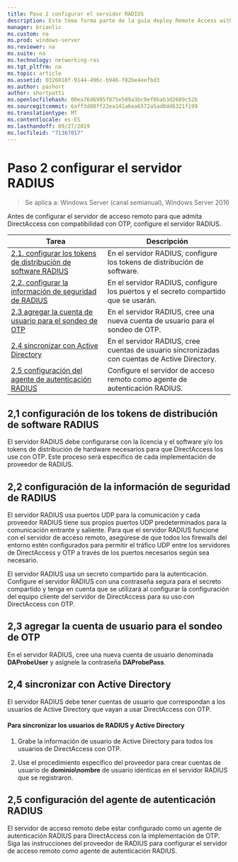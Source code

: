```yaml
---
title: Paso 2 configurar el servidor RADIUS
description: Este tema forma parte de la guía deploy Remote Access with OTP Authentication in Windows Server 2016.
manager: brianlic
ms.custom: na
ms.prod: windows-server
ms.reviewer: na
ms.suite: na
ms.technology: networking-ras
ms.tgt_pltfrm: na
ms.topic: article
ms.assetid: 0326818f-9144-496c-b946-f82be4eefbd3
ms.author: pashort
author: shortpatti
ms.openlocfilehash: 00ea76d6995f875e509a3bc9ef0bab3d2689c52b
ms.sourcegitcommit: 6aff3d88ff22ea141a6ea6572a5ad8dd6321f199
ms.translationtype: MT
ms.contentlocale: es-ES
ms.lasthandoff: 09/27/2019
ms.locfileid: "71367017"
---
```

# <a name="step-2-configure-the-radius-server"></a>Paso 2 configurar el servidor RADIUS

>Se aplica a: Windows Server (canal semianual), Windows Server 2016

Antes de configurar el servidor de acceso remoto para que admita DirectAccess con compatibilidad con OTP, configure el servidor RADIUS.  
  
|Tarea|Descripción|  
|----|--------|  
|[2,1. configurar los tokens de distribución de software RADIUS](#BKMK_1.1)|En el servidor RADIUS, configure los tokens de distribución de software.|  
|[2,2. configurar la información de seguridad de RADIUS](#BKMK_1.2)|En el servidor RADIUS, configure los puertos y el secreto compartido que se usarán.|  
|[2,3 agregar la cuenta de usuario para el sondeo de OTP](#BKMK_Probe)|En el servidor RADIUS, cree una nueva cuenta de usuario para el sondeo de OTP.|  
|[2,4 sincronizar con Active Directory](#BKMK_Active)|En el servidor RADIUS, cree cuentas de usuario sincronizadas con cuentas de Active Directory.|  
|[2,5 configuración del agente de autenticación RADIUS](#BKMK_AuthAgent)|Configure el servidor de acceso remoto como agente de autenticación RADIUS.|  
  
## <a name="BKMK_1.1"></a>2,1 configuración de los tokens de distribución de software RADIUS  
El servidor RADIUS debe configurarse con la licencia y el software y/o los tokens de distribución de hardware necesarios para que DirectAccess los use con OTP. Este proceso será específico de cada implementación de proveedor de RADIUS.  
  
## <a name="BKMK_1.2"></a>2,2 configuración de la información de seguridad de RADIUS  
El servidor RADIUS usa puertos UDP para la comunicación y cada proveedor RADIUS tiene sus propios puertos UDP predeterminados para la comunicación entrante y saliente. Para que el servidor RADIUS funcione con el servidor de acceso remoto, asegúrese de que todos los firewalls del entorno estén configurados para permitir el tráfico UDP entre los servidores de DirectAccess y OTP a través de los puertos necesarios según sea necesario.  
  
El servidor RADIUS usa un secreto compartido para la autenticación. Configure el servidor RADIUS con una contraseña segura para el secreto compartido y tenga en cuenta que se utilizará al configurar la configuración del equipo cliente del servidor de DirectAccess para su uso con DirectAccess con OTP.  
  
## <a name="BKMK_Probe"></a>2,3 agregar la cuenta de usuario para el sondeo de OTP  
En el servidor RADIUS, cree una nueva cuenta de usuario denominada **DAProbeUser** y asígnele la contraseña **DAProbePass**.  
  
## <a name="BKMK_Active"></a>2,4 sincronizar con Active Directory  
El servidor RADIUS debe tener cuentas de usuario que correspondan a los usuarios de Active Directory que vayan a usar DirectAccess con OTP.  
  
#### <a name="to-synchronize-the-radius-and-active-directory-users"></a>Para sincronizar los usuarios de RADIUS y Active Directory  
  
1.  Grabe la información de usuario de Active Directory para todos los usuarios de DirectAccess con OTP.  
  
2.  Use el procedimiento específico del proveedor para crear cuentas de usuario de **dominio\nombre** de usuario idénticas en el servidor RADIUS que se registraron.  
  
## <a name="BKMK_AuthAgent"></a>2,5 configuración del agente de autenticación RADIUS  
El servidor de acceso remoto debe estar configurado como un agente de autenticación RADIUS para DirectAccess con la implementación de OTP. Siga las instrucciones del proveedor de RADIUS para configurar el servidor de acceso remoto como agente de autenticación RADIUS.  
  


